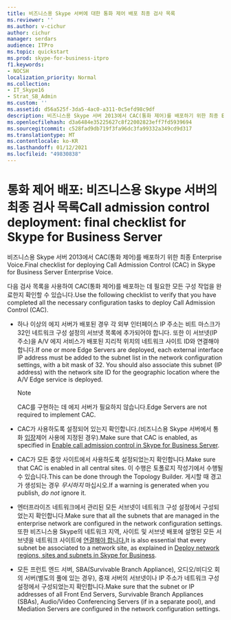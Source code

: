 ```yaml
---
title: 비즈니스용 Skype 서버에 대한 통화 제어 배포 최종 검사 목록
ms.reviewer: ''
ms.author: v-cichur
author: cichur
manager: serdars
audience: ITPro
ms.topic: quickstart
ms.prod: skype-for-business-itpro
f1.keywords:
- NOCSH
localization_priority: Normal
ms.collection:
- IT_Skype16
- Strat_SB_Admin
ms.custom: ''
ms.assetid: d56a525f-3da5-4ac0-a311-0c5efd98c9df
description: 비즈니스용 Skype 서버 2013에서 CAC(통화 제어)를 배포하기 위한 최종 Enterprise Voice.
ms.openlocfilehash: d3a6484e35225627c8f22002823eff7fd5939694
ms.sourcegitcommit: c528fad9db719f3fa96dc3fa99332a349cd9d317
ms.translationtype: MT
ms.contentlocale: ko-KR
ms.lasthandoff: 01/12/2021
ms.locfileid: "49830838"
---
```

# <a name="call-admission-control-deployment-final-checklist-for-skype-for-business-server"></a><span data-ttu-id="048bc-103">통화 제어 배포: 비즈니스용 Skype 서버의 최종 검사 목록</span><span class="sxs-lookup"><span data-stu-id="048bc-103">Call admission control deployment: final checklist for Skype for Business Server</span></span>
 
<span data-ttu-id="048bc-104">비즈니스용 Skype 서버 2013에서 CAC(통화 제어)를 배포하기 위한 최종 Enterprise Voice.</span><span class="sxs-lookup"><span data-stu-id="048bc-104">Final checklist for deploying Call Admission Control (CAC) in Skype for Business Server Enterprise Voice.</span></span> 
  
<span data-ttu-id="048bc-105">다음 검사 목록을 사용하여 CAC(통화 제어)를 배포하는 데 필요한 모든 구성 작업을 완료한지 확인할 수 있습니다.</span><span class="sxs-lookup"><span data-stu-id="048bc-105">Use the following checklist to verify that you have completed all the necessary configuration tasks to deploy Call Admission Control (CAC).</span></span>
  
- <span data-ttu-id="048bc-p101">하나 이상의 에지 서버가 배포된 경우 각 외부 인터페이스 IP 주소는 비트 마스크가 32인 네트워크 구성 설정의 서브넷 목록에 추가되어야 합니다. 또한 이 서브넷(IP 주소)을 A/V 에지 서비스가 배포된 지리적 위치의 네트워크 사이트 ID와 연결해야 합니다.</span><span class="sxs-lookup"><span data-stu-id="048bc-p101">If one or more Edge Servers are deployed, each external interface IP address must be added to the subnet list in the network configuration settings, with a bit mask of 32. You should also associate this subnet (IP address) with the network site ID for the geographic location where the A/V Edge service is deployed.</span></span>
    
    > [!NOTE]
    > <span data-ttu-id="048bc-108">CAC를 구현하는 데 에지 서버가 필요하지 않습니다.</span><span class="sxs-lookup"><span data-stu-id="048bc-108">Edge Servers are not required to implement CAC.</span></span> 
  
- <span data-ttu-id="048bc-109">CAC가 사용하도록 설정되어 있는지 확인합니다.(비즈니스용 Skype 서버에서 통화 [입장](enable-call-admission-control.md)제어 사용에 지정된 경우).</span><span class="sxs-lookup"><span data-stu-id="048bc-109">Make sure that CAC is enabled, as specified in [Enable call admission control in Skype for Business Server](enable-call-admission-control.md).</span></span>
    
- <span data-ttu-id="048bc-110">CAC가 모든 중앙 사이트에서 사용하도록 설정되었는지 확인합니다.</span><span class="sxs-lookup"><span data-stu-id="048bc-110">Make sure that CAC is enabled in all central sites.</span></span> <span data-ttu-id="048bc-111">이 수행은 토폴로지 작성기에서 수행될 수 있습니다.</span><span class="sxs-lookup"><span data-stu-id="048bc-111">This can be done through the Topology Builder.</span></span> <span data-ttu-id="048bc-112">게시할 때 경고가 생성되는 경우  *무시하지*  마십시오.</span><span class="sxs-lookup"><span data-stu-id="048bc-112">If a warning is generated when you publish,  *do not*  ignore it.</span></span>
    
- <span data-ttu-id="048bc-113">엔터프라이즈 네트워크에서 관리된 모든 서브넷이 네트워크 구성 설정에서 구성되었는지 확인합니다.</span><span class="sxs-lookup"><span data-stu-id="048bc-113">Make sure that all the subnets that are managed in the enterprise network are configured in the network configuration settings.</span></span> <span data-ttu-id="048bc-114">또한 비즈니스용 Skype의 네트워크 지역, 사이트 및 서브넷 배포에 설명된 모든 서브넷을 네트워크 사이트에 [연결해야 합니다.](deploy-network.md)</span><span class="sxs-lookup"><span data-stu-id="048bc-114">It is also essential that every subnet be associated to a network site, as explained in [Deploy network regions, sites and subnets in Skype for Business](deploy-network.md).</span></span>
    
- <span data-ttu-id="048bc-115">모든 프런트 엔드 서버, SBA(Survivable Branch Appliance), 오디오/비디오 회의 서버(별도의 풀에 있는 경우), 중재 서버의 서브넷이나 IP 주소가 네트워크 구성 설정에서 구성되었는지 확인합니다.</span><span class="sxs-lookup"><span data-stu-id="048bc-115">Make sure that the subnet or IP addresses of all Front End Servers, Survivable Branch Appliances (SBAs), Audio/Video Conferencing Servers (if in a separate pool), and Mediation Servers are configured in the network configuration settings.</span></span>
    

